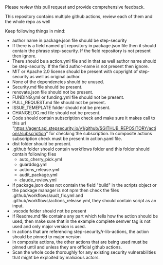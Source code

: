Please review this pull request and provide comprehensive feedback.

This repository contains multiple github actions, review each of them and the whole repo as well

Keep following things in mind:

- author name in package.json file should be step-security
- If there is a field named git repository in package.json file then it should contain the phrase step-security. If the field repository is not present then ignore.
- There should be a action.yml file and in that as well author name should be step-security. If the field author-name is not present then ignore.
- MIT or Apache 2.0 license should be present with copyright of step-security as well as original author.
- None of the dependencies should be unused.
- Security.md file should be present.
- renovate.json file should not be present.
- FUNDING.yml or funding.yml file should not be present.
- PULL_REQUEST.md file should not be present.
- ISSUE_TEMEPLATE folder should not be present.
- CHANGELOG.md file should not be present.
- Code should contain subscription check and make sure it makes call to this url "https://agent.api.stepsecurity.io/v1/github/$GITHUB_REPOSITORY/actions/subscription" for checking the subscription. In composite actions subscription check must be present in action.yaml file.
- dist folder should be present.
- .github folder should contain workflows folder and this folder should contain following files
   - auto_cherry_pick.yml
   - guarddog.yml
   - actions_release.yml
   - audit_package.yml
   - claude_review.yml
- If package.json does not contain the field "build" in the scripts object or the package manager is not npm then check the files .github/workflows/audt_fix.yml and .github/workflows/actions_release.yml, they should contain script as an input.
- .vscode folder should not be present
- If Readme.md file contains any part which tells how the action should be used, then make sure that in the example complete semver tag is not used and only major version is used.
- In actions that are referencing step-security/r-lib-actions, the action should be pinned to major version
- In composite actions, the other actions that are being used must be pinned until and unless they are official github actions.
- Scan the whole code thoroughly for any existing security vulnerabilities that might be exploited by malicious actors.